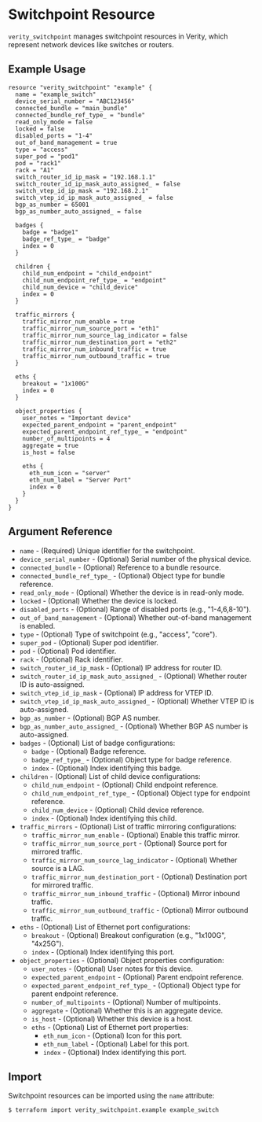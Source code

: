 # Switchpoint Resource

`verity_switchpoint` manages switchpoint resources in Verity, which represent network devices like switches or routers.

## Example Usage

```hcl
resource "verity_switchpoint" "example" {
  name = "example_switch"
  device_serial_number = "ABC123456"
  connected_bundle = "main_bundle"
  connected_bundle_ref_type_ = "bundle"
  read_only_mode = false
  locked = false
  disabled_ports = "1-4"
  out_of_band_management = true
  type = "access"
  super_pod = "pod1"
  pod = "rack1"
  rack = "A1"
  switch_router_id_ip_mask = "192.168.1.1"
  switch_router_id_ip_mask_auto_assigned_ = false
  switch_vtep_id_ip_mask = "192.168.2.1"
  switch_vtep_id_ip_mask_auto_assigned_ = false
  bgp_as_number = 65001
  bgp_as_number_auto_assigned_ = false
  
  badges {
    badge = "badge1"
    badge_ref_type_ = "badge"
    index = 0
  }
  
  children {
    child_num_endpoint = "child_endpoint"
    child_num_endpoint_ref_type_ = "endpoint"
    child_num_device = "child_device"
    index = 0
  }
  
  traffic_mirrors {
    traffic_mirror_num_enable = true
    traffic_mirror_num_source_port = "eth1"
    traffic_mirror_num_source_lag_indicator = false
    traffic_mirror_num_destination_port = "eth2"
    traffic_mirror_num_inbound_traffic = true
    traffic_mirror_num_outbound_traffic = true
  }
  
  eths {
    breakout = "1x100G"
    index = 0
  }
  
  object_properties {
    user_notes = "Important device"
    expected_parent_endpoint = "parent_endpoint"
    expected_parent_endpoint_ref_type_ = "endpoint"
    number_of_multipoints = 4
    aggregate = true
    is_host = false
    
    eths {
      eth_num_icon = "server"
      eth_num_label = "Server Port"
      index = 0
    }
  }
}
```

## Argument Reference

* `name` - (Required) Unique identifier for the switchpoint.
* `device_serial_number` - (Optional) Serial number of the physical device.
* `connected_bundle` - (Optional) Reference to a bundle resource.
* `connected_bundle_ref_type_` - (Optional) Object type for bundle reference.
* `read_only_mode` - (Optional) Whether the device is in read-only mode.
* `locked` - (Optional) Whether the device is locked.
* `disabled_ports` - (Optional) Range of disabled ports (e.g., "1-4,6,8-10").
* `out_of_band_management` - (Optional) Whether out-of-band management is enabled.
* `type` - (Optional) Type of switchpoint (e.g., "access", "core").
* `super_pod` - (Optional) Super pod identifier.
* `pod` - (Optional) Pod identifier.
* `rack` - (Optional) Rack identifier.
* `switch_router_id_ip_mask` - (Optional) IP address for router ID.
* `switch_router_id_ip_mask_auto_assigned_` - (Optional) Whether router ID is auto-assigned.
* `switch_vtep_id_ip_mask` - (Optional) IP address for VTEP ID.
* `switch_vtep_id_ip_mask_auto_assigned_` - (Optional) Whether VTEP ID is auto-assigned.
* `bgp_as_number` - (Optional) BGP AS number.
* `bgp_as_number_auto_assigned_` - (Optional) Whether BGP AS number is auto-assigned.
* `badges` - (Optional) List of badge configurations:
  * `badge` - (Optional) Badge reference.
  * `badge_ref_type_` - (Optional) Object type for badge reference.
  * `index` - (Optional) Index identifying this badge.
* `children` - (Optional) List of child device configurations:
  * `child_num_endpoint` - (Optional) Child endpoint reference.
  * `child_num_endpoint_ref_type_` - (Optional) Object type for endpoint reference.
  * `child_num_device` - (Optional) Child device reference.
  * `index` - (Optional) Index identifying this child.
* `traffic_mirrors` - (Optional) List of traffic mirroring configurations:
  * `traffic_mirror_num_enable` - (Optional) Enable this traffic mirror.
  * `traffic_mirror_num_source_port` - (Optional) Source port for mirrored traffic.
  * `traffic_mirror_num_source_lag_indicator` - (Optional) Whether source is a LAG.
  * `traffic_mirror_num_destination_port` - (Optional) Destination port for mirrored traffic.
  * `traffic_mirror_num_inbound_traffic` - (Optional) Mirror inbound traffic.
  * `traffic_mirror_num_outbound_traffic` - (Optional) Mirror outbound traffic.
* `eths` - (Optional) List of Ethernet port configurations:
  * `breakout` - (Optional) Breakout configuration (e.g., "1x100G", "4x25G").
  * `index` - (Optional) Index identifying this port.
* `object_properties` - (Optional) Object properties configuration:
  * `user_notes` - (Optional) User notes for this device.
  * `expected_parent_endpoint` - (Optional) Parent endpoint reference.
  * `expected_parent_endpoint_ref_type_` - (Optional) Object type for parent endpoint reference.
  * `number_of_multipoints` - (Optional) Number of multipoints.
  * `aggregate` - (Optional) Whether this is an aggregate device.
  * `is_host` - (Optional) Whether this device is a host.
  * `eths` - (Optional) List of Ethernet port properties:
    * `eth_num_icon` - (Optional) Icon for this port.
    * `eth_num_label` - (Optional) Label for this port.
    * `index` - (Optional) Index identifying this port.

## Import

Switchpoint resources can be imported using the `name` attribute:

```
$ terraform import verity_switchpoint.example example_switch
```
